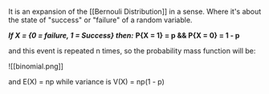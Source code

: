 It is an expansion of the [[Bernouli Distribution]] in a sense. Where it's about the state of "success" or "failure" of a random variable.

***If X = {0 = failure, 1 = Success} then:***
**P{X = 1} = p && P{X = 0} = 1 - p**

and this event is repeated n times, so the probability mass function will be:

![[binomial.png]]


and E(X) = np while variance is V(X) = np(1 - p)

